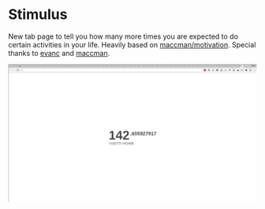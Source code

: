 # Stimulus
New tab page to tell you how many more times you are expected to do certain activities in your life. Heavily based on [maccman/motivation](https://github.com/maccman/motivation). Special thanks to [evanc](https://github.com/samm81/stimulus/blob/master/index.html#L2) and [maccman](https://github.com/samm81/stimulus/blob/master/style.css#L2).

![screenshot](screenshot.png)
